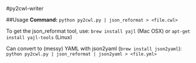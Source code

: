 #py2cwl-writer

##Usage
**Command:** `python py2cwl.py | json_reformat > <file.cwl>`

To get the json_reformat tool, use:
	`brew install yajl` (Mac OSX) or `apt-get install yajl-tools` (Linux)

Can convert to (messy) YAML with json2yaml (`brew install json2yaml`): `python py2cwl.py | json_reformat | json2yaml > <file.yml>`

